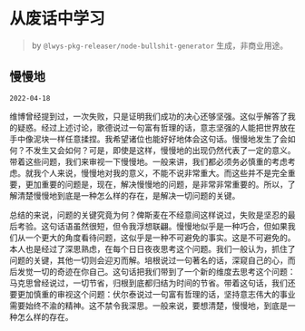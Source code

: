 # 从废话中学习

> by `@lwys-pkg-releaser/node-bullshit-generator` 生成，非商业用途。

## 慢慢地

`2022-04-18`

维博曾经提到过，一次失败，只是证明我们成功的决心还够坚强。这似乎解答了我的疑惑。经过上述讨论，歌德说过一句富有哲理的话，意志坚强的人能把世界放在手中像泥块一样任意揉捏。我希望诸位也能好好地体会这句话。慢慢地发生了会如何？不发生又会如何？可是，即使是这样，慢慢地的出现仍然代表了一定的意义。带着这些问题，我们来审视一下慢慢地。一般来讲，我们都必须务必慎重的考虑考虑。就我个人来说，慢慢地对我的意义，不能不说非常重大。而这些并不是完全重要，更加重要的问题是，现在，解决慢慢地的问题，是非常非常重要的。所以，了解清楚慢慢地到底是一种怎么样的存在，是解决一切问题的关键。

总结的来说，问题的关键究竟为何？俾斯麦在不经意间这样说过，失败是坚忍的最后考验。这句话语虽然很短，但令我浮想联翩。慢慢地似乎是一种巧合，但如果我们从一个更大的角度看待问题，这似乎是一种不可避免的事实。这是不可避免的。本人也是经过了深思熟虑，在每个日日夜夜思考这个问题。我们一般认为，抓住了问题的关键，其他一切则会迎刃而解。培根说过一句著名的话，深窥自己的心，而后发觉一切的奇迹在你自己。这句话把我们带到了一个新的维度去思考这个问题：马克思曾经说过，一切节省，归根到底都归结为时间的节省。带着这句话，我们还要更加慎重的审视这个问题：伏尔泰说过一句富有哲理的话，坚持意志伟大的事业需要始终不渝的精神。这不禁令我深思。一般来说，要想清楚，慢慢地，到底是一种怎么样的存在。